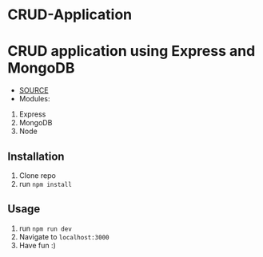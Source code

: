 # CRUD-Application

# CRUD application using Express and MongoDB 

- [SOURCE](http://zell-weekeat.com/crud-express-mongodb)
- Modules:
1. Express
2. MongoDB
3. Node

## Installation

1. Clone repo
2. run `npm install` 

## Usage 

1. run `npm run dev`
2. Navigate to `localhost:3000`
3. Have fun :)
